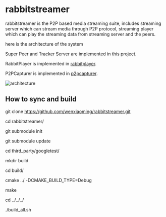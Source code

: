 # rabbitstreamer
rabbitstreamer is the P2P based media streaming suite, includes streaming server which can stream media through P2P protocol, streaming player which can play the streaming data from streaming server and the peers.

here is the architecture of the system

Super Peer and Tracker Server are implemented in this project.

RabbitPlayer is implemented in [rabbitplayer](https://github.com/wenxiaoming/rabbitplayer).

P2PCapturer is implemented in [p2pcapturer](https://github.com/wenxiaoming/p2pcapturer).

![architecture](https://github.com/wenxiaoming/rabbitstreamer/blob/master/doc/architecture.png)

## How to sync and build

git clone https://github.com/wenxiaoming/rabbitstreamer.git

cd rabbitstreamer/

git submodule init

git submodule update

cd third_party/googletest/

mkdir build

cd build/

cmake ../ -DCMAKE_BUILD_TYPE=Debug

make

cd ../../../

./build_all.sh 

